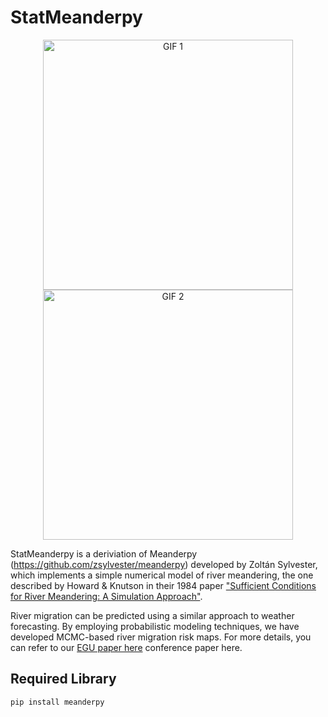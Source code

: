 # StatMeanderpy

<p align="center">
  <img src="https://github.com/snohatech/StatMeanderpy/blob/main/ReadMeFigs/2bend.gif" alt="GIF 1" width="400" />
  <img src="https://github.com/snohatech/StatMeanderpy/blob/main/ReadMeFigs/3bend.gif" alt="GIF 2" width="400" />
</p>

StatMeanderpy is a deriviation of Meanderpy (https://github.com/zsylvester/meanderpy) developed by Zoltán Sylvester, which  implements a simple numerical model of river meandering, the one described by Howard & Knutson in their 1984 paper ["Sufficient Conditions for River Meandering: A Simulation Approach"](https://agupubs.onlinelibrary.wiley.com/doi/abs/10.1029/WR020i011p01659).

River migration can be predicted using a similar approach to weather forecasting. By employing probabilistic modeling techniques, we have developed MCMC-based river migration risk maps. For more details, you can refer to our [EGU paper here](https://meetingorganizer.copernicus.org/EGU23/EGU23-17240.html) conference paper here.

## Required Library

<code>pip install meanderpy</code>

